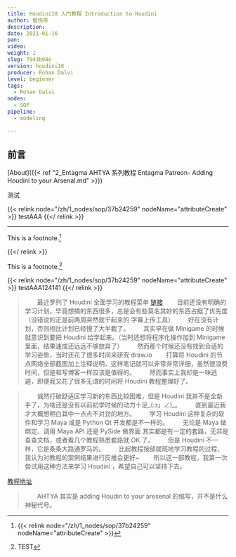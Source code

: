 ```yaml
---
title: Houdini18 入门教程 Introduction to Houdini
author: 智伤帝
description: 
date: 2021-01-16
pan: 
video: 
weight: 1
slug: 7943b98e
version: houdini18
producer: Rohan Dalvi
level: beginner
tags: 
  - Rohan Dalvi
nodes:
  - SOP
pipeline: 
  - modeling

---
```


## 前言

[About]({{< ref  "2_Entagma AHTYA 系列教程 Entagma Patreon- Adding Houdini to your Arsenal.md" >}})

测试

{{< relink node="/zh/1_nodes/sop/37b24259" nodeName="attributeCreate" >}} 
testAAA
{{</ relink >}}

---

This is a footnote.[^1]
[^1]: {{< relink node="/zh/1_nodes/sop/37b24259" nodeName="attributeCreate" >}} 

{{</ relink >}} 

This is a footnote.[^2]
[^2]: TEST

{{< relink node="/zh/1_nodes/sop/37b24259" nodeName="attributeCreate" >}} 
testAAA124141
{{</ relink >}}

> &emsp;&emsp;最近罗列了 Houdini 全面学习的教程菜单 [链接](https://blog.l0v0.com/about/todo.html)
> &emsp;&emsp;目前还没有明确的学习计划，毕竟想搞的东西很多，总是会有些莫名其妙的东西占据了优先度（没错说的正是前两周突然就干起来的 字幕上传工具）
> &emsp;&emsp;好在没有计划，否则相比计划已经慢了大半截了。
> &emsp;&emsp;其实早在做 Minigame 的时候就意识到要把 Houdini 给学起来。（当时还想将程序化操作加到 Minigame 里面，结果速成还远远不够放弃了）
> &emsp;&emsp;然而那个时候还没有找到合适的学习姿势，当时还花了很多时间来研究 draw.io 
> &emsp;&emsp;打算将 Houdini 的节点网络全部截图加上注释说明，这样笔记就可以非常非常详细，虽然很浪费时间，但是和写博客一样应该是值得的。
> &emsp;&emsp;然而事实上我却是一味逃避，即便我又花了很多无谓的时间将 Houdini 教程整理好了。

> &emsp;&emsp;诚然打破舒适区学习新的东西比较困难，但是 Houdini 我并不是全新手了，为啥还是没有以前初学时候的动力十足_(:з」∠)_。
> &emsp;&emsp;直到最近我才大概想明白其中一点点不对劲的地方。
> &emsp;&emsp;学习 Houdini 这种复杂的软件和学习 Maya 或是 Python Qt 开发都是不一样的。
> &emsp;&emsp;无论是 Maya 做绑定、调用 Maya API 还是 PySide 做界面 其实都是有一定的套路，无非是查查文档，或者看几个教程熟悉套路就 OK 了。
> &emsp;&emsp;但是 Houdini 不一样，它是条条大路通罗马的。
> &emsp;&emsp;比起教程按部就班地学习教程的过程，我认为对教程的案例结果进行反推会更好~
> &emsp;&emsp;所以这一部教程，我第一次尝试用这种方法来学习 Houdini ，希望自己可以坚持下去。

[教程地址](https://www.bilibili.com/video/BV137411q7sA)

> &emsp;&emsp;AHTYA 其实是 adding Houdin to your aresenal 的缩写，并不是什么神秘代号。
> &emsp;&emsp;

